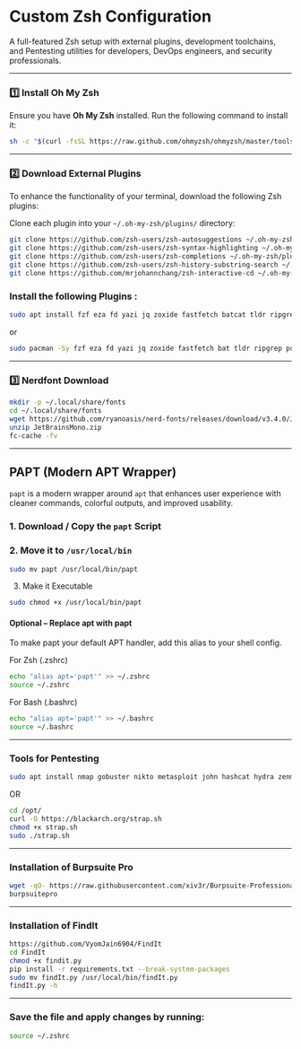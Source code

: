 # Custom Zsh Configuration

A full-featured Zsh setup with external plugins, development toolchains, and Pentesting utilities for developers, DevOps engineers, and security professionals.

---

### 1️⃣ Install Oh My Zsh

Ensure you have **Oh My Zsh** installed. Run the following command to install it:

```sh
sh -c "$(curl -fsSL https://raw.github.com/ohmyzsh/ohmyzsh/master/tools/install.sh)"
```

---

### 2️⃣ Download External Plugins

To enhance the functionality of your terminal, download the following Zsh plugins:

Clone each plugin into your `~/.oh-my-zsh/plugins/` directory:

```sh
git clone https://github.com/zsh-users/zsh-autosuggestions ~/.oh-my-zsh/plugins/zsh-autosuggestions
git clone https://github.com/zsh-users/zsh-syntax-highlighting ~/.oh-my-zsh/plugins/zsh-syntax-highlighting
git clone https://github.com/zsh-users/zsh-completions ~/.oh-my-zsh/plugins/zsh-completions
git clone https://github.com/zsh-users/zsh-history-substring-search ~/.oh-my-zsh/plugins/zsh-history-substring-search
git clone https://github.com/mrjohannchang/zsh-interactive-cd ~/.oh-my-zsh/plugins/zsh-interactive-cd
```

### Install the following Plugins :

```sh
sudo apt install fzf eza fd yazi jq zoxide fastfetch batcat tldr ripgrep poppler -y # For Ubuntu / Debain Based
```

or

```sh
sudo pacman -Sy fzf eza fd yazi jq zoxide fastfetch bat tldr ripgrep poppler # For Arch Based
```

---

### 3️⃣ Nerdfont Download

```sh
mkdir -p ~/.local/share/fonts
cd ~/.local/share/fonts
wget https://github.com/ryanoasis/nerd-fonts/releases/download/v3.4.0/JetBrainsMono.zip
unzip JetBrainsMono.zip
fc-cache -fv
```

---

## PAPT (Modern APT Wrapper)

`papt` is a modern wrapper around `apt` that enhances user experience with cleaner commands, colorful outputs, and improved usability.

### 1. Download / Copy the `papt` Script

### 2. Move it to `/usr/local/bin`

```bash
sudo mv papt /usr/local/bin/papt
```

3. Make it Executable

```bash
sudo chmod +x /usr/local/bin/papt
```

#### Optional – Replace apt with papt

To make papt your default APT handler, add this alias to your shell config.

For Zsh (.zshrc)

```bash
echo "alias apt='papt'" >> ~/.zshrc
source ~/.zshrc
```

For Bash (.bashrc)

```bash
echo "alias apt='papt'" >> ~/.bashrc
source ~/.bashrc
```

---

### Tools for Pentesting

```sh
sudo apt install nmap gobuster nikto metasploit john hashcat hydra zenmap wireshark dirb whatweb wifite sqlmap aircrack-ng theharvester wpscan netcat impacket-scripts dirbuster nuclei ettercap-common bloodhound steghide recon-ng hash-identifier fuff dirsearch subfinder havoc hoaxshell enum4linux sublist3r python3-scapy zaproxy -y
```

OR

```sh
cd /opt/
curl -O https://blackarch.org/strap.sh
chmod +x strap.sh
sudo ./strap.sh
```

---

### Installation of Burpsuite Pro

```sh
wget -qO- https://raw.githubusercontent.com/xiv3r/Burpsuite-Professional/main/install.sh | sudo bash
burpsuitepro
```

---

### Installation of FindIt

```sh
https://github.com/VyomJain6904/FindIt
cd FindIt
chmod +x findit.py
pip install -r requirements.txt --break-system-packages
sudo mv findIt.py /usr/local/bin/findIt.py
findIt.py -h
```

---

### Save the file and apply changes by running:

```sh
source ~/.zshrc
```
